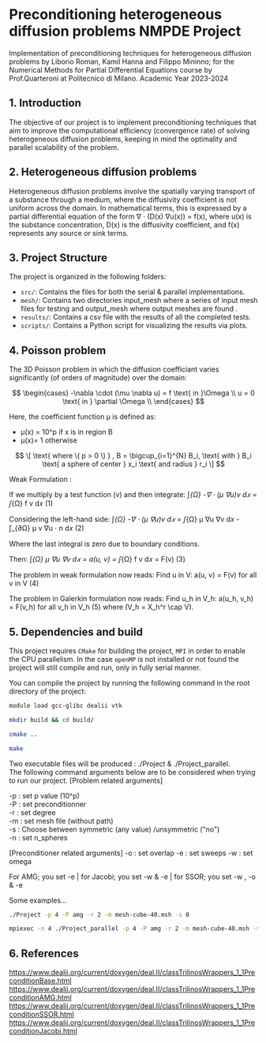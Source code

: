 # Preconditioning heterogeneous diffusion problems NMPDE Project
Implementation of preconditioning techniques for heterogeneous diffusion problems by Liborio Roman, Kamil Hanna and Filippo Mininno; for the Numerical Methods for Partial Differential Equations course by Prof.Quarteroni at Politecnico di Milano. Academic Year 2023-2024

## 1. Introduction
The objective of our project is to implement preconditioning techniques that aim to improve the computational efficiency (convergence rate) of solving heterogeneous diffusion problems, keeping in mind the optimality and parallel scalability of the problem.

## 2. Heterogeneous diffusion problems
Heterogeneous diffusion problems involve the spatially varying transport of a substance through a medium, where the diffusivity coefficient is not uniform across the domain. In mathematical terms, this is expressed by a partial differential equation of the form ∇ ⋅ (D(x) ∇u(x)) = f(x), where u(x) is the substance concentration, D(x) is the diffusivity coefficient, and f(x) represents any source or sink terms.

## 3. Project Structure

The project is organized in the following folders:
- `src/`: Contains the files for both the serial & parallel implementations.
- `mesh/`: Contains two directories input_mesh where a series of input mesh files for testing and output_mesh where output meshes are found .
- `results/`: Contains a csv file with the results of all the completed tests.
- `scripts/`: Contains a Python script for visualizing the results via plots.


## 4. Poisson problem
The 3D Poisson problem in which the diffusion coefficiant varies significantly (of orders of magnitude) over the domain:

$$ \begin{cases}
-\nabla \cdot (\mu \nabla u) = f \text{ in }\Omega \\
               u = 0 \text{ in } \partial \Omega \\
\end{cases} $$


Here, the coefficient function μ is defined as:

- μ(x) = 10^p if x is in region B
- μ(x)= 1 otherwise

$$
\[ \text{ where \( p > 0 \) } , B = \bigcup_{i=1}^{N} B_i, \text{ with } B_i \text{ a sphere of center } x_i \text{ and radius } r_i \]
$$

Weak Formulation :

If we multiply by a test function \(v\) and then integrate:
∫_{Ω} -∇ ⋅ (μ ∇u)v d𝑥 = ∫_{Ω} f v d𝑥 (1)

Considering the left-hand side:
∫_{Ω} -∇ ⋅ (μ ∇u)v d𝑥 = ∫_{Ω} μ ∇u ∇v d𝑥 - ∫_{∂Ω} μ v ∇u ⋅ n d𝑥 (2)

Where the last integral is zero due to boundary conditions.

Then:
∫_{Ω} μ ∇u ∇v d𝑥 = a(u, v)
= ∫_{Ω} f v d𝑥 = F(v) (3)


The problem in weak formulation now reads:
Find u in V: a(u, v) = F(v) for all v in V (4)

The problem in Galerkin formulation now reads:
Find u_h in V_h: a(u_h, v_h) = F(v_h) for all v_h in V_h (5)
where \(V_h = X_h^r \cap V\).


## 5. Dependencies and build
This project requires `CMake` for building the project,  `MPI` in order to enable the CPU parallelism.
In the case `openMP` is not installed or not found the project will still compile and run, only in fully serial manner.   

You can compile the project by running the following command in the root directory of the project:
```sh
module load gcc-glibc dealii vtk
```

```sh
mkdir build && cd build/ 
```

```sh
cmake ..
```

```sh
make
```
Two executable files will be produced : ./Project & ./Project_parallel.   
The following command arguments below are to be considered when trying to run our project.
[Problem related arguments]

-p : set p value (10^p)  
-P : set preconditionner  
-r : set degree  
-m : set mesh file (without path)  
-s : Choose between symmetric (any value) /unsymmetric ("no")  
-n : set n_spheres

[Preconditioner related arguments] 
-o : set overlap
-e : set sweeps
-w : set omega

For AMG; you set -e | for Jacobi; you set -w & -e | for SSOR; you set -w , -o & -e


Some examples...
```sh
./Project -p 4 -P amg -r 2 -m mesh-cube-40.msh -s 0
```

```sh
mpiexec -n 4 ./Project_parallel -p 4 -P amg -r 2 -m mesh-cube-40.msh -s 0
```
## 6. References
https://www.dealii.org/current/doxygen/deal.II/classTrilinosWrappers_1_1PreconditionBase.html
https://www.dealii.org/current/doxygen/deal.II/classTrilinosWrappers_1_1PreconditionAMG.html
https://www.dealii.org/current/doxygen/deal.II/classTrilinosWrappers_1_1PreconditionSSOR.html
https://www.dealii.org/current/doxygen/deal.II/classTrilinosWrappers_1_1PreconditionJacobi.html
